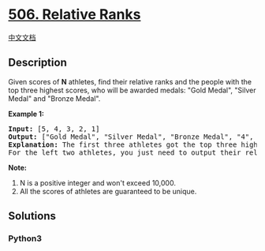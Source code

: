 # [506. Relative Ranks](https://leetcode.com/problems/relative-ranks)

[中文文档](/leetcode/0500-0599/0506.Relative%20Ranks/README.md)

## Description

<p>
Given scores of <b>N</b> athletes, find their relative ranks and the people with the top three highest scores, who will be awarded medals: "Gold Medal", "Silver Medal" and "Bronze Medal".</p>

<p><b>Example 1:</b><br />
<pre>
<b>Input:</b> [5, 4, 3, 2, 1]
<b>Output:</b> ["Gold Medal", "Silver Medal", "Bronze Medal", "4", "5"]
<b>Explanation:</b> The first three athletes got the top three highest scores, so they got "Gold Medal", "Silver Medal" and "Bronze Medal". <br/>For the left two athletes, you just need to output their relative ranks according to their scores.
</pre>
</p>

<p><b>Note:</b><br>
<ol>
<li>N is a positive integer and won't exceed 10,000.</li>
<li>All the scores of athletes are guaranteed to be unique.</li>
</ol>
</p>


## Solutions

<!-- tabs:start -->

### **Python3**

```python

```

<!-- tabs:end -->
